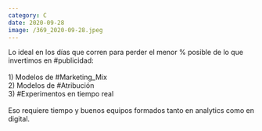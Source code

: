 ```yaml
--- 
category: C 
date: 2020-09-28 
image: /369_2020-09-28.jpeg 
--- 
```


Lo ideal en los días que corren para perder el menor % posible de lo que invertimos en #publicidad:<br><br>1) Modelos de #Marketing_Mix<br>2) Modelos de #Atribución<br>3) #Experimentos en tiempo real<br><br>Eso requiere tiempo y buenos equipos formados tanto en analytics como en digital.